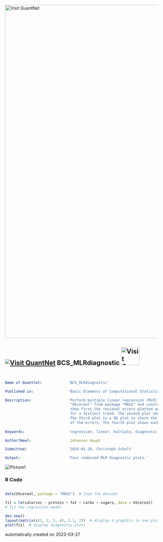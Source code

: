 [<img src="https://github.com/QuantLet/Styleguide-and-FAQ/blob/master/pictures/banner.png" width="1100" alt="Visit QuantNet">](http://quantlet.de/)

## [<img src="https://github.com/QuantLet/Styleguide-and-FAQ/blob/master/pictures/qloqo.png" alt="Visit QuantNet">](http://quantlet.de/) **BCS_MLRdiagnostic** [<img src="https://github.com/QuantLet/Styleguide-and-FAQ/blob/master/pictures/QN2.png" width="60" alt="Visit QuantNet 2.0">](http://quantlet.de/)

```yaml


Name of Quantlet:            'BCS_MLRdiagnostic'

Published in:                'Basic Elements of Computational Statistics'

Description:                 'Perform multiple linear regression (MLR) on the dataset
                              "UScereal" from package "MASS" and construct four diagnostic plots. These
                              show first the residual errors plotted against their fitted values to check
                              for a distinct trend. The second plot shows spread-location to detect skewness.
                              The third plot is a QQ plot to check the deviation from the theoretical distribution
                              of the errors. The fourth plot shows each points leverage.'
              
Keywords:                    'regression, linear, multiple, diagnostic, residual, skewness, QQ plot'

Author[New]:                  Johannes Haupt

Submitted:                   '2016-01-28, Christoph Schult'

Output:                      'Four combined MLR diagnostic plots.'

```

![Picture1](BCS_Mdiagnostic.png)

### R Code
```r

data(UScereal, package = "MASS")  # load the dataset

fit = lm(calories ~ protein + fat + carbo + sugars, data = UScereal)
# fit the regression model

dev.new()
layout(matrix(c(1, 2, 3, 4), 2.1, 2))  # display 4 graphics in one plot
plot(fit)  # display diagnostic plots 
```

automatically created on 2023-03-27